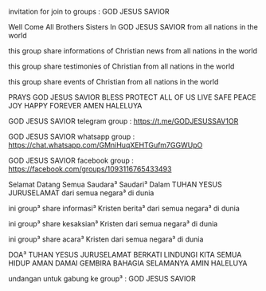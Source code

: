 invitation for join to groups : GOD JESUS SAVIOR

Well Come All Brothers Sisters In GOD JESUS SAVIOR from all nations in the world

this group share informations of Christian news from all nations in the world

this group share testimonies of Christian from all nations in the world

this group share events of Christian from all nations in the world

PRAYS GOD JESUS SAVIOR BLESS PROTECT ALL OF US LIVE SAFE PEACE JOY HAPPY FOREVER AMEN HALELUYA

GOD JESUS SAVIOR telegram group :
https://t.me/GODJESUSSAV1OR

GOD JESUS SAVIOR whatsapp group :
https://chat.whatsapp.com/GMniHuqXEHTGufm7GGWUpO

GOD JESUS SAVIOR facebook group :
https://facebook.com/groups/1093116765433493

Selamat Datang Semua Saudara³ Saudari³ Dalam TUHAN YESUS JURUSELAMAT dari semua negara³ di dunia

ini group³ share informasi³ Kristen berita³ dari semua negara³ di dunia

ini group³ share kesaksian³ Kristen dari semua negara³ di dunia

ini group³ share acara³ Kristen dari semua negara³ di dunia

DOA³ TUHAN YESUS JURUSELAMAT BERKATI LINDUNGI KITA SEMUA HIDUP AMAN DAMAI GEMBIRA BAHAGIA SELAMANYA AMIN HALELUYA

undangan untuk gabung ke group³ : GOD JESUS SAVIOR

